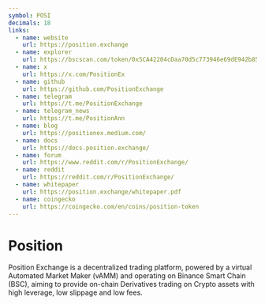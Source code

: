 ```yaml
---
symbol: POSI
decimals: 18
links:
  - name: website
    url: https://position.exchange
  - name: explorer
    url: https://bscscan.com/token/0x5CA42204cDaa70d5c773946e69dE942b85CA6706
  - name: x
    url: https://x.com/PositionEx
  - name: github
    url: https://github.com/PositionExchange
  - name: telegram
    url: https://t.me/PositionExchange
  - name: telegram_news
    url: https://t.me/PositionAnn
  - name: blog
    url: https://positionex.medium.com/
  - name: docs
    url: https://docs.position.exchange/
  - name: forum
    url: https://www.reddit.com/r/PositionExchange/
  - name: reddit
    url: https://reddit.com/r/PositionExchange/
  - name: whitepaper
    url: https://position.exchange/whitepaper.pdf
  - name: coingecko
    url: https://coingecko.com/en/coins/position-token
---
```


# Position

Position Exchange is a decentralized trading platform, powered by a virtual Automated Market Maker (vAMM) and operating on Binance Smart Chain (BSC), aiming to provide on-chain Derivatives trading on Crypto assets with high leverage, low slippage and low fees.
